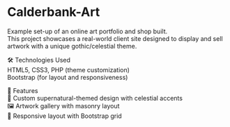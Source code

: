 # Calderbank-Art
Example set-up of an online art portfolio and shop built.<br>
This project showcases a real-world client site designed to display and sell artwork with a unique gothic/celestial theme.

🛠️ Technologies Used<br>
HTML5, CSS3, PHP (theme customization)<br>
Bootstrap (for layout and responsiveness)<br>

📂 Features<br>
🎨 Custom supernatural-themed design with celestial accents<br>
🖼️ Artwork gallery with masonry layout<br>
📱 Responsive layout with Bootstrap grid<br>
